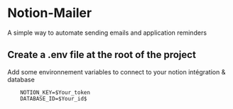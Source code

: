# Notion-Mailer

A simple way to automate sending emails and application reminders

## Create a .env file at the root of the project

Add some environnement variables to connect to your notion intégration & database

```
    NOTION_KEY=$Your_token
    DATABASE_ID=$Your_id$
```
